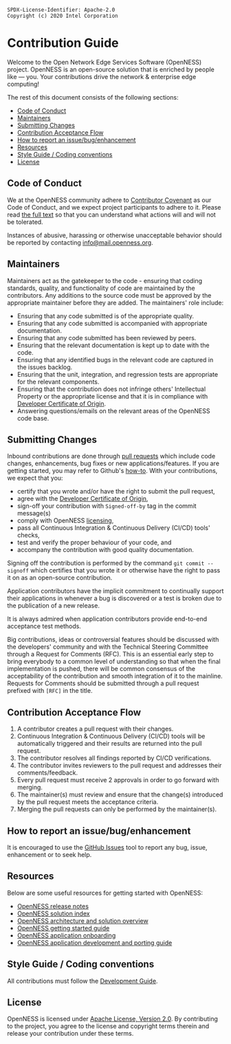 ```text
SPDX-License-Identifier: Apache-2.0
Copyright (c) 2020 Intel Corporation
```
<!-- omit in toc -->
# Contribution Guide
Welcome to the Open Network Edge Services Software (OpenNESS) project. OpenNESS is an open-source solution that is enriched by people like — you. Your contributions drive the network & enterprise edge computing!

The rest of this document consists of the following sections:

- [Code of Conduct](#code-of-conduct)
- [Maintainers](#maintainers)
- [Submitting Changes](#submitting-changes)
- [Contribution Acceptance Flow](#contribution-acceptance-flow)
- [How to report an issue/bug/enhancement](#how-to-report-an-issuebugenhancement)
- [Resources](#resources)
- [Style Guide / Coding conventions](#style-guide--coding-conventions)
- [License](#license)

## Code of Conduct
We at the OpenNESS community adhere to [Contributor Covenant](https://www.contributor-covenant.org/) as our Code of Conduct, and we expect project participants to adhere to it. Please read [the full text](CODE_OF_CONDUCT.md) so that you can understand what actions will and will not be tolerated.

Instances of abusive, harassing or otherwise unacceptable behavior should be reported by contacting info@mail.openness.org.

## Maintainers
Maintainers act as the gatekeeper to the code - ensuring that coding standards, quality, and functionality of code are maintained by the contributors. Any additions to the source code must be approved by the appropriate maintainer before they are added. The maintainers' role include:

* Ensuring that any code submitted is of the appropriate quality.
* Ensuring that any code submitted is accompanied with appropriate documentation.
* Ensuring that any code submitted has been reviewed by peers.
* Ensuring that the relevant documentation is kept up to date with the code.
* Ensuring that any identified bugs in the relevant code are captured in the issues backlog.
* Ensuring that the unit, integration, and regression tests are appropriate for the relevant components.
* Ensuring that the contribution does not infringe others' Intellectual Property or the appropriate license and that it is in compliance with [Developer Certificate of Origin](http://developercertificate.org/).
* Answering questions/emails on the relevant areas of the OpenNESS code base.

## Submitting Changes
Inbound contributions are done through [pull requests](https://github.com/smart-edge-open/openshift-operator/pulls) which include code changes, enhancements, bug fixes or new applications/features. If you are getting started, you may refer to Github's [how-to](https://help.github.com/articles/using-pull-requests/). With your contributions, we expect that you:

* certify that you wrote and/or have the right to submit the pull request,
* agree with the [Developer Certificate of Origin](http://developercertificate.org/),
* sign-off your contribution with `Signed-off-by` tag in the commit message(s)
* comply with OpenNESS [licensing](#license),
* pass all Continuous Integration & Continuous Delivery (CI/CD) tools' checks,
* test and verify the proper behaviour of your code, and
* accompany the contribution with good quality documentation.

Signing off the contribution is performed by the command `git commit --signoff` which certifies that you wrote it or otherwise have the right to pass it on as an open-source contribution.

Application contributors have the implicit commitment to continually support their applications in whenever a bug is discovered or a test is broken due to the publication of a new release.

It is always admired when application contributors provide end-to-end acceptance test methods.

Big contributions, ideas or controversial features should be discussed with the developers' community and with the Technical Steering Committee through a Request for Comments (RFC). This is an essential early step to bring everybody to a common level of understanding so that when the final implementation is pushed, there will be common consensus of the acceptability of the contribution and smooth integration of it to the mainline. Requests for Comments should be submitted through a pull request prefixed with `[RFC]` in the title.

## Contribution Acceptance Flow
1. A contributor creates a pull request with their changes.
2. Continuous Integration & Continuous Delivery (CI/CD) tools will be automatically triggered and their results are returned into the pull request.
3. The contributor resolves all findings reported by CI/CD verifications.
4. The contributor invites reviewers to the pull request and addresses their comments/feedback.
5. Every pull request must receive 2 approvals in order to go forward with merging.
6. The maintainer(s) must review and ensure that the change(s) introduced by the pull request meets the acceptance criteria.
6. Merging the pull requests can only be performed by the maintainer(s).

## How to report an issue/bug/enhancement
It is encouraged to use the [GitHub Issues](https://github.com/smart-edge-open/openshift-operator/issues) tool to report any bug, issue, enhancement or to seek help.

## Resources
Below are some useful resources for getting started with OpenNESS:
* [OpenNESS release notes](https://github.com/smart-edge-open/specs/blob/master/openness_releasenotes.md)
* [OpenNESS solution index](https://github.com/smart-edge-open/specs/blob/master/README.md)
* [OpenNESS architecture and solution overview](https://github.com/smart-edge-open/specs/blob/master/doc/architecture.md)
* [OpenNESS getting started guide](https://github.com/smart-edge-open/specs/blob/master/doc/getting-started/openness-cluster-setup.md)
* [OpenNESS application onboarding](https://github.com/smart-edge-open/specs/blob/master/doc/applications-onboard/network-edge-applications-onboarding.md)
* [OpenNESS application development and porting guide](https://github.com/smart-edge-open/specs/blob/master/doc/applications/openness_appguide.md)

## Style Guide / Coding conventions
All contributions must follow the [Development Guide](DEVELOPING.md).

## License
OpenNESS is licensed under [Apache License, Version 2.0](LICENSE). By contributing to the project, you agree to the license and copyright terms therein and release your contribution under these terms.
